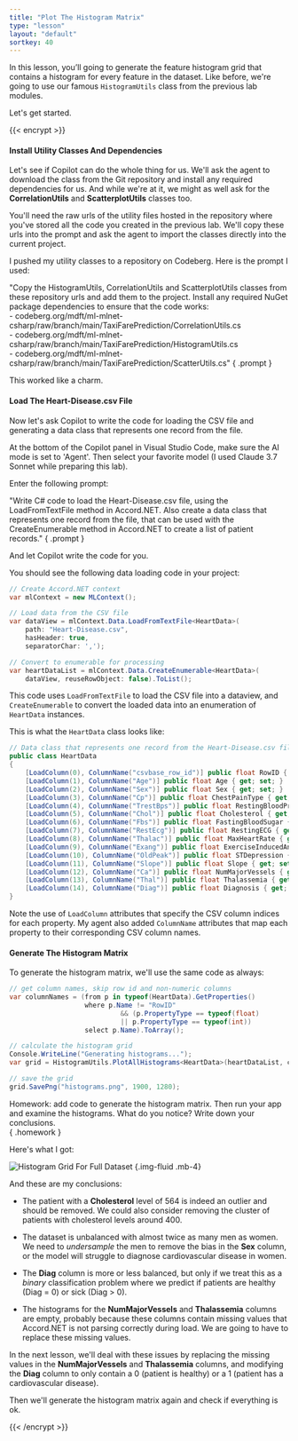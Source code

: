 ```yaml
---
title: "Plot The Histogram Matrix"
type: "lesson"
layout: "default"
sortkey: 40
---
```


In this lesson, you’ll going to generate the feature histogram grid that contains a histogram for every feature in the dataset. Like before, we're going to use our famous `HistogramUtils` class from the previous lab modules.

Let's get started.

{{< encrypt >}}

#### Install Utility Classes And Dependencies

Let's see if Copilot can do the whole thing for us. We'll ask the agent to download the class from the Git repository and install any required dependencies for us. And while we're at it, we might as well ask for the **CorrelationUtils** and **ScatterplotUtils** classes too. 

You'll need the raw urls of the utility files hosted in the repository where you've stored all the code you created in the previous lab. We'll copy these urls into the prompt and ask the agent to import the classes directly into the current project.

I pushed my utility classes to a repository on Codeberg. Here is the prompt I used:

"Copy the HistogramUtils, CorrelationUtils and ScatterplotUtils classes from these repository urls and add them to the project. Install any required NuGet package dependencies to ensure that the code works: <br> - codeberg.org/mdft/ml-mlnet-csharp/raw/branch/main/TaxiFarePrediction/CorrelationUtils.cs <br> - codeberg.org/mdft/ml-mlnet-csharp/raw/branch/main/TaxiFarePrediction/HistogramUtils.cs <br> - codeberg.org/mdft/ml-mlnet-csharp/raw/branch/main/TaxiFarePrediction/ScatterUtils.cs"
{ .prompt }

This worked like a charm. 

#### Load The Heart-Disease.csv File

Now let's ask Copilot to write the code for loading the CSV file and generating a data class that represents one record from the file. 

At the bottom of the Copilot panel in Visual Studio Code, make sure the AI mode is set to 'Agent'. Then select your favorite model (I used Claude 3.7 Sonnet while preparing this lab).

Enter the following prompt:

"Write C# code to load the Heart-Disease.csv file, using the LoadFromTextFile method in Accord.NET. Also create a data class that represents one record from the file, that can be used with the CreateEnumerable method in Accord.NET to create a list of patient records."
{ .prompt }

And let Copilot write the code for you.

You should see the following data loading code in your project:

```csharp
// Create Accord.NET context
var mlContext = new MLContext();

// Load data from the CSV file
var dataView = mlContext.Data.LoadFromTextFile<HeartData>(
    path: "Heart-Disease.csv",
    hasHeader: true,
    separatorChar: ',');

// Convert to enumerable for processing
var heartDataList = mlContext.Data.CreateEnumerable<HeartData>(
    dataView, reuseRowObject: false).ToList();
```

This code uses `LoadFromTextFile` to load the CSV file into a dataview, and `CreateEnumerable` to convert the loaded data into an enumeration of `HeartData` instances. 

This is what the `HeartData` class looks like:

```csharp
// Data class that represents one record from the Heart-Disease.csv file
public class HeartData
{
    [LoadColumn(0), ColumnName("csvbase_row_id")] public float RowID { get; set; }
    [LoadColumn(1), ColumnName("Age")] public float Age { get; set; }
    [LoadColumn(2), ColumnName("Sex")] public float Sex { get; set; }
    [LoadColumn(3), ColumnName("Cp")] public float ChestPainType { get; set; }
    [LoadColumn(4), ColumnName("TrestBps")] public float RestingBloodPressure { get; set; }
    [LoadColumn(5), ColumnName("Chol")] public float Cholesterol { get; set; }
    [LoadColumn(6), ColumnName("Fbs")] public float FastingBloodSugar { get; set; }
    [LoadColumn(7), ColumnName("RestEcg")] public float RestingECG { get; set; }
    [LoadColumn(8), ColumnName("Thalac")] public float MaxHeartRate { get; set; }
    [LoadColumn(9), ColumnName("Exang")] public float ExerciseInducedAngina { get; set; }
    [LoadColumn(10), ColumnName("OldPeak")] public float STDepression { get; set; }
    [LoadColumn(11), ColumnName("Slope")] public float Slope { get; set; }
    [LoadColumn(12), ColumnName("Ca")] public float NumMajorVessels { get; set; }
    [LoadColumn(13), ColumnName("Thal")] public float Thalassemia { get; set; }
    [LoadColumn(14), ColumnName("Diag")] public float Diagnosis { get; set; }
}
```

Note the use of `LoadColumn` attributes that specify the CSV column indices for each property. My agent also added `ColumnName` attributes that map each property to their corresponding CSV column names.

#### Generate The Histogram Matrix

To generate the histogram matrix, we'll use the same code as always:

```csharp
// get column names, skip row id and non-numeric columns
var columnNames = (from p in typeof(HeartData).GetProperties()
                   where p.Name != "RowID"
                            && (p.PropertyType == typeof(float)
                            || p.PropertyType == typeof(int))
                   select p.Name).ToArray();

// calculate the histogram grid
Console.WriteLine("Generating histograms...");
var grid = HistogramUtils.PlotAllHistograms<HeartData>(heartDataList, columnNames, columns: 4, rows: 4);

// save the grid
grid.SavePng("histograms.png", 1900, 1280);
```

Homework: add code to generate the histogram matrix. Then run your app and examine the histograms. What do you notice? Write down your conclusions.  
{ .homework }

Here's what I got:

![Histogram Grid For Full Dataset](../img/histograms.png)
{.img-fluid .mb-4}

And these are my conclusions:

- The patient with a **Cholesterol** level of 564 is indeed an outlier and should be removed. We could also consider removing the cluster of patients with cholesterol levels around 400. 

- The dataset is unbalanced with almost twice as many men as women. We need to _undersample_ the men to remove the bias in the **Sex** column, or the model will struggle to diagnose cardiovascular disease in women.  

- The **Diag** column is more or less balanced, but only if we treat this as a _binary_ classification problem where we predict if patients are healthy (Diag = 0) or sick (Diag > 0).

- The histograms for the **NumMajorVessels** and **Thalassemia** columns are empty, probably because these columns contain missing values that Accord.NET is not parsing correctly during load. We are going to have to replace these missing values. 

In the next lesson, we'll deal with these issues by replacing the missing values in the **NumMajorVessels** and **Thalassemia** columns, and modifying the **Diag** column to only contain a 0 (patient is healthy) or a 1 (patient has a cardiovascular disease).

Then we'll generate the histogram matrix again and check if everything is ok. 

{{< /encrypt >}}

